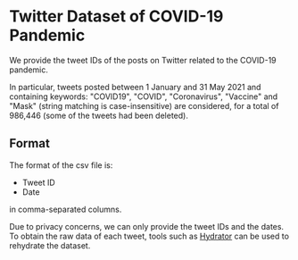 # Twitter Dataset of COVID-19 Pandemic

We provide the tweet IDs of the posts on Twitter related to the COVID-19 pandemic.

In particular, tweets posted between 1 January and 31 May 2021 and containing keywords: "COVID19", "COVID", "Coronavirus", "Vaccine" and "Mask" (string matching is case-insensitive) are considered, for a total of 986,446 (some of the tweets had been deleted).

## Format

The format of the csv file is:
<ul>
  <li>Tweet ID</li>
  <li>Date</li>
</ul>
in comma-separated columns.

Due to privacy concerns, we can only provide the tweet IDs and the dates. To obtain the raw data of each tweet, tools such as <a href="https://github.com/DocNow/hydrator">Hydrator</a> can be used to rehydrate the dataset.
